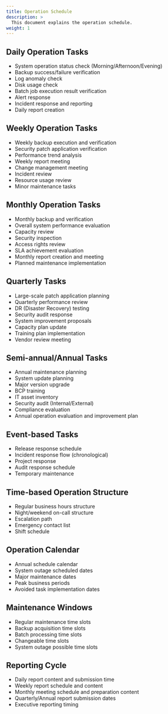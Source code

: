 ```yaml
---
title: Operation Schedule
description: >
  This document explains the operation schedule.
weight: 1
---
```


## Daily Operation Tasks

- System operation status check (Morning/Afternoon/Evening)
- Backup success/failure verification
- Log anomaly check
- Disk usage check
- Batch job execution result verification
- Alert response
- Incident response and reporting
- Daily report creation

## Weekly Operation Tasks

- Weekly backup execution and verification
- Security patch application verification
- Performance trend analysis
- Weekly report meeting
- Change management meeting
- Incident review
- Resource usage review
- Minor maintenance tasks

## Monthly Operation Tasks

- Monthly backup and verification
- Overall system performance evaluation
- Capacity review
- Security inspection
- Access rights review
- SLA achievement evaluation
- Monthly report creation and meeting
- Planned maintenance implementation

## Quarterly Tasks

- Large-scale patch application planning
- Quarterly performance review
- DR (Disaster Recovery) testing
- Security audit response
- System improvement proposals
- Capacity plan update
- Training plan implementation
- Vendor review meeting

## Semi-annual/Annual Tasks

- Annual maintenance planning
- System update planning
- Major version upgrade
- BCP training
- IT asset inventory
- Security audit (Internal/External)
- Compliance evaluation
- Annual operation evaluation and improvement plan

## Event-based Tasks

- Release response schedule
- Incident response flow (chronological)
- Project response
- Audit response schedule
- Temporary maintenance

## Time-based Operation Structure

- Regular business hours structure
- Night/weekend on-call structure
- Escalation path
- Emergency contact list
- Shift schedule

## Operation Calendar

- Annual schedule calendar
- System outage scheduled dates
- Major maintenance dates
- Peak business periods
- Avoided task implementation dates

## Maintenance Windows

- Regular maintenance time slots
- Backup acquisition time slots
- Batch processing time slots
- Changeable time slots
- System outage possible time slots

## Reporting Cycle

- Daily report content and submission time
- Weekly report schedule and content
- Monthly meeting schedule and preparation content
- Quarterly/Annual report submission dates
- Executive reporting timing 